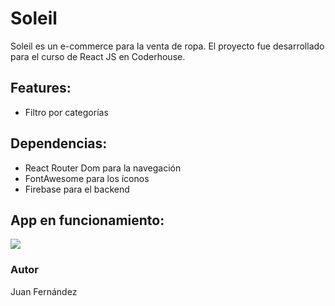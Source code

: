 # Soleil

Soleil es un e-commerce para la venta de ropa. El proyecto fue desarrollado para el curso de React JS en Coderhouse.

## Features:

- Filtro por categorías

## Dependencias:

- React Router Dom para la navegación
- FontAwesome para los íconos
- Firebase para el backend

## App en funcionamiento:

![](https://i.ibb.co/DzL3HrM/soleil-App.gif)

### Autor

Juan Fernández
